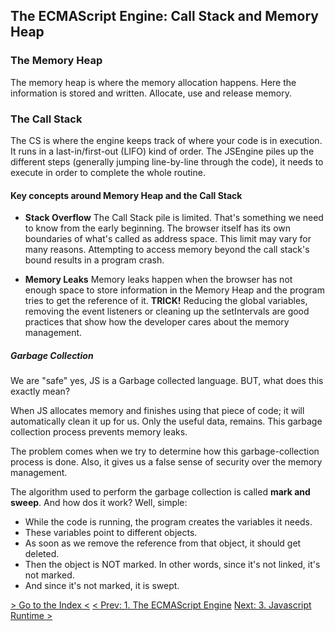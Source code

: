## The ECMAScript Engine: Call Stack and Memory Heap

### The Memory Heap

The memory heap is where the memory allocation happens. Here the information is stored and written. Allocate, use and release memory.

### The Call Stack

The CS is where the engine keeps track of where your code is in execution. It runs in a last-in/first-out (LIFO) kind of order. The JSEngine piles up the different steps (generally jumping line-by-line through the code), it needs to execute in order to complete the whole routine.

#### Key concepts around Memory Heap and the Call Stack

- **Stack Overflow**
  The Call Stack pile is limited. That's something we need to know from the early beginning. The browser itself has its own boundaries of what's called as address space. This limit may vary for many reasons.
  Attempting to access memory beyond the call stack's bound results in a program crash.

- **Memory Leaks**
  Memory leaks happen when the browser has not enough space to store information in the Memory Heap and the program tries to get the reference of it.
  **TRICK!** Reducing the global variables, removing the event listeners or cleaning up the setIntervals are good practices that show how the developer cares about the memory management.

##### Garbage Collection

We are "safe" yes, JS is a Garbage collected language. BUT, what does this exactly mean?

When JS allocates memory and finishes using that piece of code; it will automatically clean it up for us. Only the useful data, remains. This garbage collection process prevents memory leaks.

The problem comes when we try to determine how this garbage-collection process is done. Also, it gives us a false sense of security over the memory management.

The algorithm used to perform the garbage collection is called **mark and sweep**. And how dos it work? Well, simple:

- While the code is running, the program creates the variables it needs.
- These variables point to different objects.
- As soon as we remove the reference from that object, it should get deleted.
- Then the object is NOT marked. In other words, since it's not linked, it's not marked.
- And since it's not marked, it is swept.

[> Go to the Index <](../README.md)
[< Prev: 1. The ECMAScript Engine](./the-ecmascript-engine.md)
[Next: 3. Javascript Runtime >](./javascript-runtime.md)
